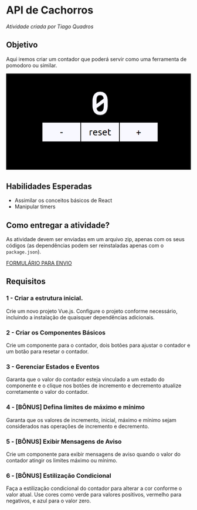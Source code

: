 # API de Cachorros
*Atividade criada por Tiago Quadros*

## Objetivo
Aqui iremos criar um contador que poderá servir como uma ferramenta de pomodoro ou similar.

![Exemplo](exemplo.png)

## Habilidades Esperadas
- Assimilar os conceitos básicos de React
- Manipular timers

## Como entregar a atividade?
As atividade devem ser enviadas em um arquivo zip, apenas com os seus códigos (as dependências podem ser reinstaladas apenas com o `package.json`).

[FORMULÁRIO PARA ENVIO](https://forms.gle/iJKx4yrXPouE5KpU8)

## Requisitos

### 1 - Criar a estrutura inicial.
Crie um novo projeto Vue.js.
Configure o projeto conforme necessário, incluindo a instalação de quaisquer dependências adicionais.

### 2 - Criar os Componentes Básicos
Crie um componente para o contador, dois botões para ajustar o contador e um botão para resetar o contador.

### 3 - Gerenciar Estados e Eventos
Garanta que o valor do contador esteja vinculado a um estado do componente e o clique nos botões de incremento e decremento atualize corretamente o valor do contador.

### 4 - [BÔNUS] Defina limites de máximo e mínimo
Garanta que os valores de incremento, inicial, máximo e mínimo sejam considerados nas operações de incremento e decremento.

### 5 - [BÔNUS] Exibir Mensagens de Aviso
Crie um componente para exibir mensagens de aviso quando o valor do contador atingir os limites máximo ou mínimo.

### 6 - [BÔNUS] Estilização Condicional
Faça a estilização condicional do contador para alterar a cor conforme o valor atual. Use cores como verde para valores positivos, vermelho para negativos, e azul para o valor zero.